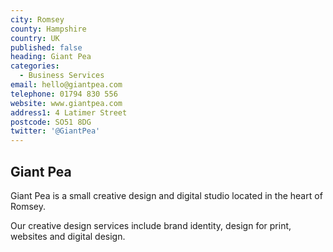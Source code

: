 ```yaml
---
city: Romsey
county: Hampshire
country: UK
published: false
heading: Giant Pea
categories:
  - Business Services
email: hello@giantpea.com
telephone: 01794 830 556
website: www.giantpea.com
address1: 4 Latimer Street
postcode: SO51 8DG
twitter: '@GiantPea'
---
```

## Giant Pea

Giant Pea is a small creative design and digital studio located in the heart of Romsey.

Our creative design services include brand identity, design for print, websites and digital design.


